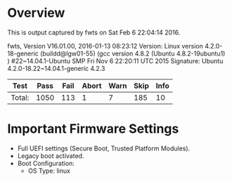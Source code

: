 # Overview

This is output captured by fwts on Sat Feb  6 22:04:14 2016.

fwts, Version V16.01.00, 2016-01-13 08:23:12
Version: Linux version 4.2.0-18-generic (buildd@lgw01-55) (gcc version 4.8.2 (Ubuntu 4.8.2-19ubuntu1) ) #22~14.04.1-Ubuntu SMP Fri Nov 6 22:20:11 UTC 2015
Signature: Ubuntu 4.2.0-18.22~14.04.1-generic 4.2.3

| Test           |Pass |Fail |Abort|Warn |Skip |Info |
|----------------|-----|-----|-----|-----|-----|-----|
| Total:         | 1050|  113|    1|    7|  185|   10|


# Important Firmware Settings

- Full UEFI settings (Secure Boot, Trusted Platform Modules).
- Legacy boot activated.
- Boot Configuration:
  - OS Type: linux
